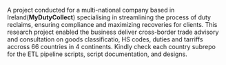 A project conducted for a multi-national company based in Ireland(**MyDutyCollect**) specialising in streamlining the process of duty reclaims, ensuring compliance and maximizing recoveries for clients. This research project enabled the business deliver cross-border trade advisory and consultation on goods classificatio, HS codes, duties and tarriffs accross 66 countries in 4 continents. 
Kindly check each country subrepo for the ETL pipeline scripts, script documentation, and designs.
